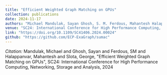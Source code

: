 ```yaml
---
title: "Efficient Weighted Graph Matching on GPUs"
collection: publications
date: 2024-11-17
authors: "Michael Mandulak, Sayan Ghosh, S. M. Ferdous, Mahantesh Halappanvar, and George Slota"
venue: "SC24: International Conference for High Performance Computing, Networking, Storage and Analysis"
link: "https://doi.org/10.1109/SC41406.2024.00024"
github: "https://github.com/ECP-ExaGraph/sumac"
---
```

*Citation:* Mandulak, Michael and Ghosh, Sayan and Ferdous, SM and Halappanvar, Mahantesh and Slota, George, "Efficient Weighted Graph Matching on GPUs", SC24: International Conference for High Performance Computing, Networking, Storage and Analysis, 2024

